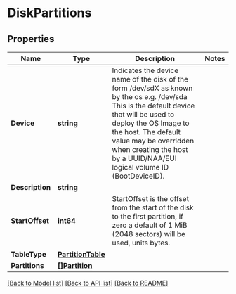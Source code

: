 # DiskPartitions

## Properties

Name | Type | Description | Notes
------------ | ------------- | ------------- | -------------
**Device** | **string** | Indicates the device name of the disk of the form /dev/sdX as known by the os e.g. /dev/sda This is the default device that will be used to deploy the OS Image to the host. The default value may be overridden when creating the host by a UUID/NAA/EUI  logical volume ID (BootDeviceID). | 
**Description** | **string** |  | 
**StartOffset** | **int64** | StartOffset is the offset from the start of the disk to the first partition,  if zero a default of 1 MiB (2048 sectors) will be used, units bytes. | 
**TableType** | [**PartitionTable**](PartitionTable.md) |  | 
**Partitions** | [**[]Partition**](Partition.md) |  | 

[[Back to Model list]](../README.md#documentation-for-models) [[Back to API list]](../README.md#documentation-for-api-endpoints) [[Back to README]](../README.md)



